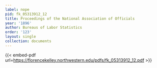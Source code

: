 ```yaml
---
label: nope
pid: fk_05313912_12
title: Proceedings of the National Association of Officials
year: '1896'
author: Bureaus of Labor Statistics
order: '123'
layout: single
collection: documents
---
```



{{< embed-pdf url=https://florencekelley.northwestern.edu/pdfs/fk_05313912_12.pdf >}}